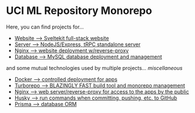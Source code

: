 # UCI ML Repository Monorepo
Here, you can find projects for...

- [Website --> Sveltekit full-stack website](https://github.com/uci-ml-repo/monorepo/web)
- [Server --> NodeJS/Express, tRPC standalone server](https://github.com/uci-ml-repo/monorepo/server)
- [Nginx --> website deployment w/reverse-proxy](https://github.com/uci-ml-repo/monorepo/nginx)
- [Database --> MySQL database deployment and management ](https://github.com/uci-ml-repo/monorepo/db)

and some mutual technologies used by multiple projects...
*miscellaneous*
- [Docker --> controlled deployment for apps](https://www.docker.com/)
- [Turborepo --> BLAZINGLY FAST build tool and monorepo management](https://turborepo.org/)
- [Nginx --> web server/reverse-proxy for access to the apps by the public](https://www.nginx.com/)
- [Husky --> run commands when committing, pushing, etc. to GitHub](https://typicode.github.io/husky/#/)
- [Prisma --> database ORM](https://github.com/uci-ml-repo/monorepo/prisma)

